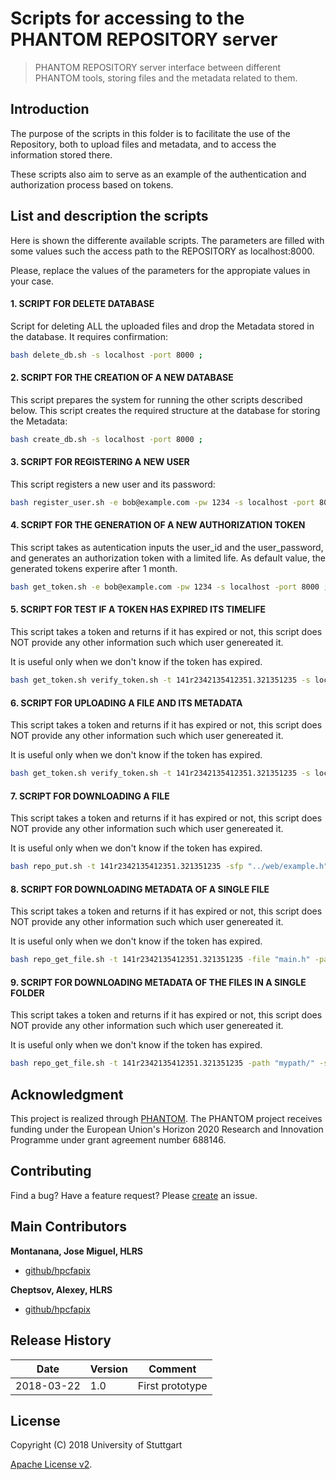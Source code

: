 # Scripts for accessing to the PHANTOM REPOSITORY server

> PHANTOM REPOSITORY server interface between different PHANTOM tools, storing files and the metadata related to them. 


## Introduction
The purpose of the scripts in this folder is to facilitate the use of the Repository, both to upload files and metadata, and to access the information stored there.

These scripts also aim to serve as an example of the authentication and authorization process based on tokens.


## List and description the scripts

Here is shown the differente available scripts.
The parameters are filled with some values such the access path to the REPOSITORY as localhost:8000.

Please, replace the values of the parameters for the appropiate values in your case.



#### 1. SCRIPT FOR DELETE DATABASE
Script for deleting ALL the uploaded files and drop the Metadata stored in the database. It requires confirmation:

```bash
bash delete_db.sh -s localhost -port 8000 ;
```

#### 2. SCRIPT FOR THE CREATION OF A NEW DATABASE
This script prepares the system for running the other scripts described below.
This script creates the required structure at the database for storing the Metadata:

```bash
bash create_db.sh -s localhost -port 8000 ;
```

#### 3. SCRIPT FOR REGISTERING A NEW USER 
This script registers a new user and its password:

```bash
bash register_user.sh -e bob@example.com -pw 1234 -s localhost -port 8000 ;
```


#### 4. SCRIPT FOR THE GENERATION OF A NEW AUTHORIZATION TOKEN 
This script takes as autentication inputs the user_id and the user_password, and generates an authorization token with a limited life.
As default value, the generated tokens experire after 1 month.

```bash
bash get_token.sh -e bob@example.com -pw 1234 -s localhost -port 8000 ;
```


#### 5. SCRIPT FOR TEST IF A TOKEN HAS EXPIRED ITS TIMELIFE 

This script takes a token and returns if it has expired or not, this script does NOT provide any other information such which user genereated it.

It is useful only when we don't know if the token has expired.
 
```bash
bash get_token.sh verify_token.sh -t 141r2342135412351.321351235 -s localhost -port 8000 ;
```

#### 6. SCRIPT FOR UPLOADING A FILE AND ITS METADATA

This script takes a token and returns if it has expired or not, this script does NOT provide any other information such which user genereated it.

It is useful only when we don't know if the token has expired.
 
```bash
bash get_token.sh verify_token.sh -t 141r2342135412351.321351235 -s localhost -port 8000 ;
```


#### 7. SCRIPT FOR DOWNLOADING A FILE  

This script takes a token and returns if it has expired or not, this script does NOT provide any other information such which user genereated it.

It is useful only when we don't know if the token has expired.
 
```bash
bash repo_put.sh -t 141r2342135412351.321351235 -sfp "../web/example.h" -sjp "../web/exampleh.json" -dp "main.h" -df "mypath/" -s localhost -port 8000 ;
```

#### 8. SCRIPT FOR DOWNLOADING METADATA OF A SINGLE FILE 

This script takes a token and returns if it has expired or not, this script does NOT provide any other information such which user genereated it.

It is useful only when we don't know if the token has expired.
 
```bash
bash repo_get_file.sh -t 141r2342135412351.321351235 -file "main.h" -path "mypath/" -s localhost -port 8000 ;
```


#### 9. SCRIPT FOR DOWNLOADING METADATA OF THE FILES IN A SINGLE FOLDER 

This script takes a token and returns if it has expired or not, this script does NOT provide any other information such which user genereated it.

It is useful only when we don't know if the token has expired.
 
```bash
bash repo_get_file.sh -t 141r2342135412351.321351235 -path "mypath/" -s localhost -port 8000 ;
```


## Acknowledgment
This project is realized through [PHANTOM][phantom]. 
The PHANTOM project receives funding under the European Union's Horizon 2020 Research and Innovation Programme under grant agreement number 688146.


## Contributing
Find a bug? Have a feature request?
Please [create](https://github.com/jmmontanana/phantom_repository/issues) an issue.


## Main Contributors

**Montanana, Jose Miguel, HLRS**
+ [github/hpcfapix](https://github.com/jmmontanana)

**Cheptsov, Alexey, HLRS**
+ [github/hpcfapix](https://github.com/alexey-cheptsov)



## Release History
| Date        | Version | Comment          |
| ----------- | ------- | ---------------- |
| 2018-03-22  | 1.0     | First prototype  |

## License
Copyright (C) 2018 University of Stuttgart

[Apache License v2](LICENSE).


[demo_scripts]: https://github.com/PHANTOM-Platform/Repository/tree/master/demo_scripts
[demo_curl]: https://github.com/PHANTOM-Platform/Repository/tree/master/demo_curl 
[phantom]: http://www.phantom-project.org 
